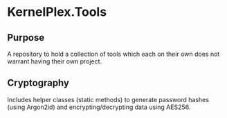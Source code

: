 # KernelPlex.Tools

## Purpose

A repository to hold a collection of tools which each on their own does not
warrant having their own project.

## Cryptography

Includes helper classes (static methods) to generate password hashes (using Argon2id) and
encrypting/decrypting data using AES256.


